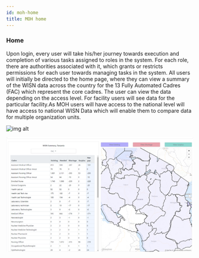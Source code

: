 ```yaml
---
id: moh-home
title: MOH home
---
```

 ### Home
 Upon login, every user will take his/her journey towards execution and completion of various tasks assigned to roles in the system. For each role, there are authorities associated with it, which grants or restricts permissions for each user towards managing tasks in the system. All users will initially be directed to the home page, where they can view a summary of the WISN data across the country for the 13 Fully Automated Cadres (FAC) which represent the core cadres. The user can view the data depending on the access level. For facility users will see data for the particular facility.As MOH users will have access to the national level will have access to national WISN Data which will enable them to compare data  for multiple organization units.

 ![img alt](/img/moh-home1.png)

  ![img alt](/img/moh-home2.png)
  
